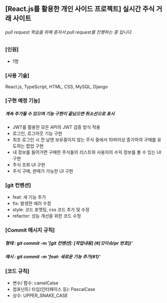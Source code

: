 ## [React.js를 활용한 개인 사이드 프로젝트] 실시간 주식 거래 사이트

###### pull request 학습을 위해 혼자서 pull request를 진행하는 중 입니다.

### [인원]

- 1명

### [사용 기술]

React.js, TypeScript, HTML, CSS, MySQL, Django

### [구현 예정 기능]
##### 계속 추가될 수 있으며 기능 구현이 끝났으면 취소선으로 표시

- JWT를 활용한 모든 API의 JWT 검증 방식 적용
- 로그인, 로그아웃 기능 구현
- 최초 로그인 시 전 날엔 보유중이지 않는 주식 중에서 10퍼이상 증가하여 구매를 유도하는 팝업 구현
- 내 정보를 들어가면 구매한 주식들의 리스트와 사용자의 수익 정보를 볼 수 있는 UI 구현
- 주식 조회 UI 구현
- 주식 구매, 판매가 가능한 UI 구현

### [git 컨벤션]
- feat: 새 기능 추가
- fix: 발생한 에러 수정
- style: 코드 포맷팅, css 코드 추가 및 수정
- refactor: 성능 개선을 위한 코드 수정

### [Commit 메시지 규칙]
##### 형태 : git commit -m '[git 컨벤션]: [작업내용] (#[깃이슈/pr 번호])'
##### 예시 : git commit -m 'feat: 새로운 기능 추가(#1)'

### [코드 규칙]
- 변수/ 함수: camelCalse
- 컴포넌트/ 타입(인터페이스 등): PascalCase
- 상수: UPPER_SNAKE_CASE
